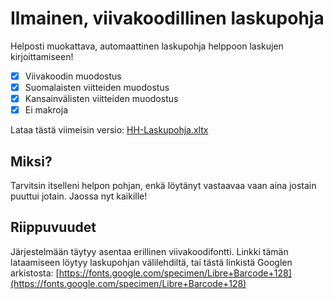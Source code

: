 # Ilmainen, viivakoodillinen laskupohja

Helposti muokattava, automaattinen laskupohja helppoon laskujen kirjoittamiseen!

- [x] Viivakoodin muodostus
- [x] Suomalaisten viitteiden muodostus
- [x] Kansainvälisten viitteiden muodostus
- [x] Ei makroja

Lataa tästä viimeisin versio: [HH-Laskupohja.xltx](https://github.com/Monn-i/HH-Laskupohja/raw/refs/heads/main/HH-Laskupohja.xltx)

## Miksi?
Tarvitsin itselleni helpon pohjan, enkä löytänyt vastaavaa vaan aina jostain puuttui jotain. Jaossa nyt kaikille!

## Riippuvuudet
Järjestelmään täytyy asentaa erillinen viivakoodifontti. Linkki tämän lataamiseen löytyy laskupohjan välilehdiltä, tai tästä linkistä Googlen arkistosta:
[https://fonts.google.com/specimen/Libre+Barcode+128](https://fonts.google.com/specimen/Libre+Barcode+128)
